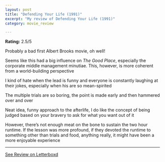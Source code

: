 ```yaml
---
layout: post
title: "Defending Your Life (1991)"
excerpt: "My review of Defending Your Life (1991)"
category: movie_review

---
```


**Rating:** 2.5/5

Probably a bad first Albert Brooks movie, oh well!

Seems like this had a big influence on <i>The Good Place</i>, especially the corporate middle management minutiae. This, however, is more coherent from a world-building perspective

I kind of hate when the lead is funny and everyone is constantly laughing at their jokes, especially when his are so mean-spirited

The multiple trials are so boring, the point is made early and then hammered over and over

Neat idea, funny approach to the afterlife, I do like the concept of being judged based on your bravery to ask for what you want out of it

However, there’s not enough meat on the bone to sustain the two hour runtime. If the lesson was more profound, if they devoted the runtime to something other than trials and food, anything really, it might have been a more enjoyable experience

<hr>

[See Review on Letterboxd](https://boxd.it/3WQz7r)
